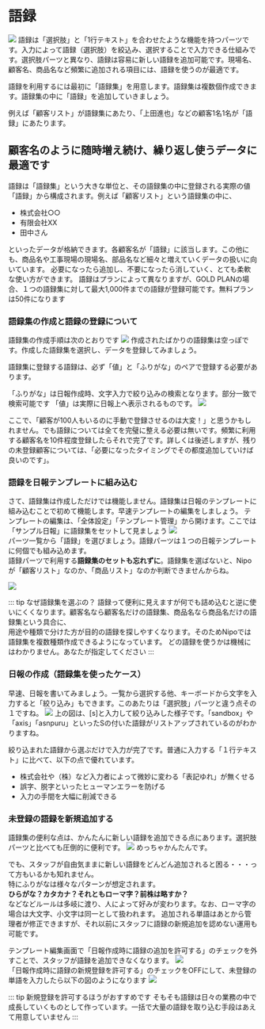 # 語録
![](/parts/p1.png)
語録は「選択肢」と「1行テキスト」を合わせたような機能を持つパーツです。入力によって語録（選択肢）を絞込み、選択することで入力できる仕組みです。選択肢パーツと異なり、語録は容易に新しい語録を追加可能です。現場名、顧客名、商品名など頻繁に追加される項目には、語録を使うのが最適です。

語録を利用するには最初に「語録集」を用意します。語録集は複数個作成できます。語録集の中に「語録」を追加していきましょう。

例えば「顧客リスト」が語録集にあたり、「上田進也」などの顧客1名1名が「語録」にあたります。

## 顧客名のように随時増え続け、繰り返し使うデータに最適です
語録は「語録集」という大きな単位と、その語録集の中に登録される実際の値「語録」から構成されます。例えば「顧客リスト」という語録集の中に、

- 株式会社○○
- 有限会社XX
- 田中さん


といったデータが格納できます。各顧客名が「語録」に該当します。この他にも、商品名や工事現場の現場名、部品名など細々と増えていくデータの扱いに向いています。
必要になったら追加し、不要になったら消していく、とても柔軟な使い方ができます。
語録はプランによって異なりますが、GOLD PLANの場合、１つの語録集に対して最大1,000件までの語録が登録可能です。無料プランは50件になります

### 語録集の作成と語録の登録について
語録集の作成手順は次のとおりです
![](/parts/p2.png)
作成されたばかりの語録集は空っぽです。作成した語録集を選択し、データを登録してみましょう。

語録集に登録する語録は、必ず「値」と「ふりがな」のペアで登録する必要があります。

「ふりがな」は日報作成時、文字入力で絞り込みの検索となります。部分一致で検索可能です
「値」は実際に日報上へ表示されるものです。
![](/parts/p3.png)

ここで、「顧客が100人もいるのに手動で登録させるのは大変！」と思うかもしれません。でも語録については全てを完璧に整える必要は無いです。頻繁に利用する顧客名を10件程度登録したらそれで完了です。詳しくは後述しますが、残りの未登録顧客については、「必要になったタイミングでその都度追加していけば良いのです」。

### 語録を日報テンプレートに組み込む
さて、語録集は作成しただけでは機能しません。語録集は日報のテンプレートに組み込むことで初めて機能します。早速テンプレートの編集をしましょう。
テンプレートの編集は、「全体設定」「テンプレート管理」から開けます。ここでは「サンプル日報」に語録集をセットして見ましょう
![](/parts/t3.png)  
パーツ一覧から「語録」を選びましょう。語録パーツは１つの日報テンプレートに何個でも組み込めます。  
語録パーツで利用する**語録集のセットも忘れずに**。語録集を選ばないと、Nipoが「顧客リスト」なのか、「商品リスト」なのか判断できませんからね。  

![](/parts/p4.png)

::: tip なぜ語録集を選ぶの？
語録って便利に見えますが何でも詰め込むと逆に使いにくくなります。顧客名なら顧客名だけの語録集、商品名なら商品名だけの語録集という具合に、  
用途や種類で分けた方が目的の語録を探しやすくなります。そのためNipoでは語録集を複数種類作成できるようになっています。
どの語録を使うかは機械にはわかりません。あなたが指定してください
:::

### 日報の作成（語録集を使ったケース）
早速、日報を書いてみましょう。一覧から選択する他、キーボードから文字を入力すると「絞り込み」もできます。このあたりは「選択肢」パーツと違う点その１ですね。
![](/parts/p5.png)
上の図は、[s]と入力して絞り込みした様子です。「sandbox」や「axis」「asnpuru」といったSの付いた語録がリストアップされているのがわかりますね。
<Alice label="asnpuruって何？ただの誤入力かな？（はい、そうです）" icon="question" />

絞り込まれた語録から選ぶだけで入力が完了です。普通に入力する「１行テキスト」に比べて、以下の点で優れています。
- 株式会社や（株）など入力者によって微妙に変わる「表記ゆれ」が無くせる
- 誤字、脱字といったヒューマンエラーを防げる
- 入力の手間を大幅に削減できる

### 未登録の語録を新規追加する
語録集の便利な点は、かんたんに新しい語録を追加できる点にあります。選択肢パーツと比べても圧倒的に便利です。
<Alice label="百聞は一見に如かず 千聞とてまた然り。今サンプルを出しますね" icon="pc" />
![](/parts/p6.png)
めっちゃかんたんです。

でも、スタッフが自由気ままに新しい語録をどんどん追加されると困る・・・って方もいるかも知れません。  
特にふりがなは様々なパターンが想定されます。    
**ひらがな？カタカナ？それともローマ字？前株は略すか？**  
などなどルールは多岐に渡り、人によって好みが変わります。なお、ローマ字の場合は大文字、小文字は同一として扱われます。 
追加される単語はあとから管理者が修正できますが、それ以前にスタッフに語録の新規追加を認めない運用も可能です。

テンプレート編集画面で「日報作成時に語録の追加を許可する」のチェックを外すことで、スタッフが語録を追加できなくなります。
![](/parts/p8.png)  
「日報作成時に語録の新規登録を許可する」のチェックをOFFにして、未登録の単語を入力したら以下の図のようになります
![](/parts/p7.png)

::: tip 新規登録を許可するほうがおすすめです
そもそも語録は日々の業務の中で成長していくものとして作っています。一括で大量の語録を取り込む手段はあえて用意していません
:::
